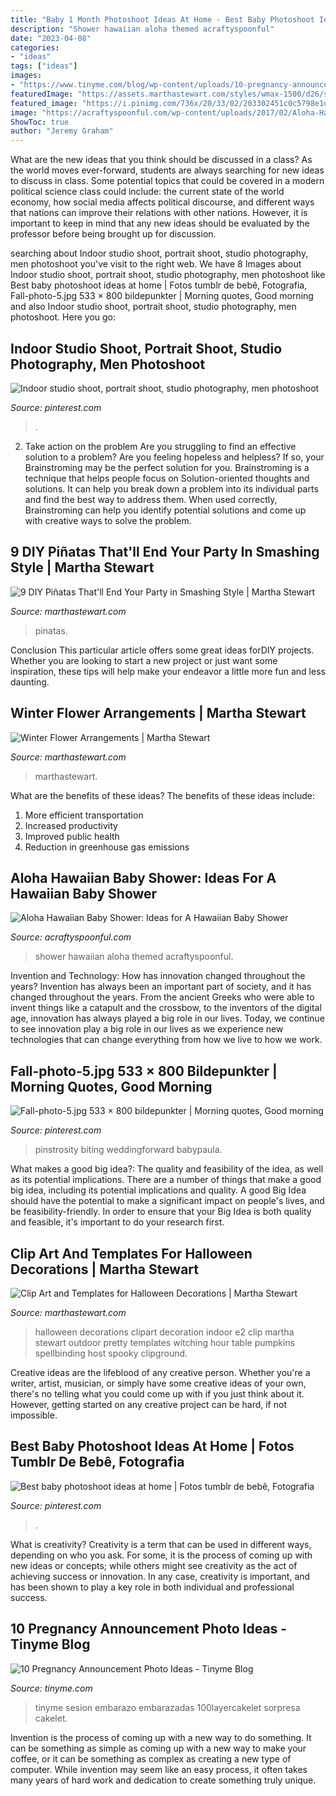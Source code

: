 ```yaml
---
title: "Baby 1 Month Photoshoot Ideas At Home - Best Baby Photoshoot Ideas At Home"
description: "Shower hawaiian aloha themed acraftyspoonful"
date: "2023-04-08"
categories:
- "ideas"
tags: ["ideas"]
images:
- "https://www.tinyme.com/blog/wp-content/uploads/10-pregnancy-announcement-photo-ideas/10-Pregnancy-Announcement-Photo-Ideas-2.jpg"
featuredImage: "https://assets.marthastewart.com/styles/wmax-1500/d26/seasonal-flowers-mld108425/seasonal-flowers-mld108425_sq.jpg?itok=Kuez5h_4"
featured_image: "https://i.pinimg.com/736x/20/33/02/203302451c0c5798e1dd806f9aad908c.jpg"
image: "https://acraftyspoonful.com/wp-content/uploads/2017/02/Aloha-Hawaiian-Themed-Baby-Shower-2-646x975.jpg"
ShowToc: true
author: "Jeremy Graham"
---
```



What are the new ideas that you think should be discussed in a class?
As the world moves ever-forward, students are always searching for new ideas to discuss in class. Some potential topics that could be covered in a modern political science class could include: the current state of the world economy, how social media affects political discourse, and different ways that nations can improve their relations with other nations. However, it is important to keep in mind that any new ideas should be evaluated by the professor before being brought up for discussion.

	

		
searching about Indoor studio shoot, portrait shoot, studio photography, men photoshoot you've visit to the right web. We have 8 Images about Indoor studio shoot, portrait shoot, studio photography, men photoshoot like Best baby photoshoot ideas at home | Fotos tumblr de bebê, Fotografia, Fall-photo-5.jpg 533 × 800 bildepunkter | Morning quotes, Good morning and also Indoor studio shoot, portrait shoot, studio photography, men photoshoot. Here you go:
		
    
## Indoor Studio Shoot, Portrait Shoot, Studio Photography, Men Photoshoot

<img loading=lazy src="https://i.pinimg.com/736x/9b/8d/97/9b8d9710f717b488765c06952cad07f8.jpg" onerror="this.onerror=null;this.src='https://tse3.mm.bing.net/th?id=OIP.tHTwnva9UIPpiNGH_2izUwHaJQ&amp;pid=15.1';" alt="Indoor studio shoot, portrait shoot, studio photography, men photoshoot">

_Source: pinterest.com_

>. 

	

2. Take action on the problem
Are you struggling to find an effective solution to a problem? Are you feeling hopeless and helpless? If so, your Brainstroming may be the perfect solution for you. Brainstroming is a technique that helps people focus on Solution-oriented thoughts and solutions. It can help you break down a problem into its individual parts and find the best way to address them. When used correctly, Brainstroming can help you identify potential solutions and come up with creative ways to solve the problem.

    
## 9 DIY Piñatas That&#039;ll End Your Party In Smashing Style | Martha Stewart

<img loading=lazy src="https://assets.marthastewart.com/styles/wmax-1500/d13/chili-pinatas/chili-pinatas_horiz.jpg?itok=z5q7cH5X" onerror="this.onerror=null;this.src='https://tse1.mm.bing.net/th?id=OIP.mHwRNDtwtSXCMPihk-xdBQHaEK&amp;pid=15.1';" alt="9 DIY Piñatas That&#039;ll End Your Party in Smashing Style | Martha Stewart">

_Source: marthastewart.com_

>pinatas. 

	

Conclusion
This particular article offers some great ideas forDIY projects. Whether you are looking to start a new project or just want some inspiration, these tips will help make your endeavor a little more fun and less daunting.

    
## Winter Flower Arrangements | Martha Stewart

<img loading=lazy src="https://assets.marthastewart.com/styles/wmax-1500/d26/seasonal-flowers-mld108425/seasonal-flowers-mld108425_sq.jpg?itok=Kuez5h_4" onerror="this.onerror=null;this.src='https://tse4.mm.bing.net/th?id=OIP.saaMEvHbb5jYTa35Mx-oCAHaHa&amp;pid=15.1';" alt="Winter Flower Arrangements | Martha Stewart">

_Source: marthastewart.com_

>marthastewart. 

	

What are the benefits of these ideas?
The benefits of these ideas include: 
1. More efficient transportation 
2. Increased productivity 
3. Improved public health 
4. Reduction in greenhouse gas emissions 

    
## Aloha Hawaiian Baby Shower: Ideas For A Hawaiian Baby Shower

<img loading=lazy src="https://acraftyspoonful.com/wp-content/uploads/2017/02/Aloha-Hawaiian-Themed-Baby-Shower-2-646x975.jpg" onerror="this.onerror=null;this.src='https://tse1.mm.bing.net/th?id=OIP.ecjyyhQdjxqqlvxR21kJigHaLL&amp;pid=15.1';" alt="Aloha Hawaiian Baby Shower: Ideas for A Hawaiian Baby Shower">

_Source: acraftyspoonful.com_

>shower hawaiian aloha themed acraftyspoonful. 

	

Invention and Technology: How has innovation changed throughout the years?
Invention has always been an important part of society, and it has changed throughout the years. From the ancient Greeks who were able to invent things like a catapult and the crossbow, to the inventors of the digital age, innovation has always played a big role in our lives. Today, we continue to see innovation play a big role in our lives as we experience new technologies that can change everything from how we live to how we work.

    
## Fall-photo-5.jpg 533 × 800 Bildepunkter | Morning Quotes, Good Morning

<img loading=lazy src="https://i.pinimg.com/736x/20/33/02/203302451c0c5798e1dd806f9aad908c.jpg" onerror="this.onerror=null;this.src='https://tse3.mm.bing.net/th?id=OIP.-iBrL9v6_cUinyead69xTwAAAA&amp;pid=15.1';" alt="Fall-photo-5.jpg 533 × 800 bildepunkter | Morning quotes, Good morning">

_Source: pinterest.com_

>pinstrosity biting weddingforward babypaula. 

	

What makes a good big idea?: The quality and feasibility of the idea, as well as its potential implications.
There are a number of things that make a good big idea, including its potential implications and quality. A good Big Idea should have the potential to make a significant impact on people's lives, and be feasibility-friendly. In order to ensure that your Big Idea is both quality and feasible, it's important to do your research first.

    
## Clip Art And Templates For Halloween Decorations | Martha Stewart

<img loading=lazy src="https://assets.marthastewart.com/styles/wmax-1500/d24/mld104986_1009_tablemain/mld104986_1009_tablemain_sq.jpg?itok=7K2y-ImI" onerror="this.onerror=null;this.src='https://tse4.mm.bing.net/th?id=OIP.32LBF8-vpqNRxM0qcXlbNwHaHa&amp;pid=15.1';" alt="Clip Art and Templates for Halloween Decorations | Martha Stewart">

_Source: marthastewart.com_

>halloween decorations clipart decoration indoor e2 clip martha stewart outdoor pretty templates witching hour table pumpkins spellbinding host spooky clipground. 

	

Creative ideas are the lifeblood of any creative person. Whether you're a writer, artist, musician, or simply have some creative ideas of your own, there's no telling what you could come up with if you just think about it. However, getting started on any creative project can be hard, if not impossible.

    
## Best Baby Photoshoot Ideas At Home | Fotos Tumblr De Bebê, Fotografia

<img loading=lazy src="https://i.pinimg.com/736x/4d/56/ba/4d56ba9f808f1fc82acfba05475085ed.jpg" onerror="this.onerror=null;this.src='https://tse3.mm.bing.net/th?id=OIP.HgGNWBKBSbP1IkUP-1yL9wHaLH&amp;pid=15.1';" alt="Best baby photoshoot ideas at home | Fotos tumblr de bebê, Fotografia">

_Source: pinterest.com_

>. 

	

What is creativity?
Creativity is a term that can be used in different ways, depending on who you ask. For some, it is the process of coming up with new ideas or concepts; while others might see creativity as the act of achieving success or innovation. In any case, creativity is important, and has been shown to play a key role in both individual and professional success.

    
## 10 Pregnancy Announcement Photo Ideas - Tinyme Blog

<img loading=lazy src="https://www.tinyme.com/blog/wp-content/uploads/10-pregnancy-announcement-photo-ideas/10-Pregnancy-Announcement-Photo-Ideas-2.jpg" onerror="this.onerror=null;this.src='https://tse4.mm.bing.net/th?id=OIP.T4psyRQvfQ4w9rA1W67YRQAAAA&amp;pid=15.1';" alt="10 Pregnancy Announcement Photo Ideas - Tinyme Blog">

_Source: tinyme.com_

>tinyme sesion embarazo embarazadas 100layercakelet sorpresa cakelet. 

	

Invention is the process of coming up with a new way to do something. It can be something as simple as coming up with a new way to make your coffee, or it can be something as complex as creating a new type of computer. While invention may seem like an easy process, it often takes many years of hard work and dedication to create something truly unique.

